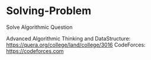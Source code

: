 # Solving-Problem
Solve Algorithmic Question 

Advanced Algorithmic Thinking and DataStructure: https://quera.org/college/land/college/3016
CodeForces: https://codeforces.com
